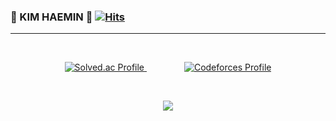 ### 🐻 KIM HAEMIN 🐻 [![Hits](https://hits.seeyoufarm.com/api/count/incr/badge.svg?url=https%3A%2F%2Fgithub.com%2Fminixzip&count_bg=%23784C27&title_bg=%23555555&icon=baidu.svg&icon_color=%23E7E7E7&title=&edge_flat=false)](https://hits.seeyoufarm.com)
---  
<br/>

<p align="center">
  <a href="https://solved.ac/minixzip/">
    <img src="http://mazassumnida.wtf/api/v2/generate_badge?boj=minizxip" alt="Solved.ac Profile">
  </a>
  &emsp;&emsp;&emsp;&emsp; <!-- 간격 조절 -->
  <a href="http://mazandi.herokuapp.com/api?handle=minixzip&theme=bronze_warm">
    <img src="http://mazandi.herokuapp.com/api?handle=minixzip&theme=bronze_warm" alt="Codeforces Profile">
  </a>
</p>

<br/>

<p align="center">
    <a href="https://github.com/minixzip">
    <img align="center" src="https://github-readme-stats.vercel.app/api/top-langs/?username=minixzip&layout=compact&theme=maroongold" />
  </a>
</p>

<!--
**minixzip/minixzip** is a ✨ _special_ ✨ repository because its `README.md` (this file) appears on your GitHub profile.

Here are some ideas to get you started:

- 🔭 I’m currently working on ...
- 🌱 I’m currently learning ...
- 👯 I’m looking to collaborate on ...
- 🤔 I’m looking for help with ...
- 💬 Ask me about ...
- 📫 How to reach me: ...
- 😄 Pronouns: ...
- ⚡ Fun fact: ...
-->
